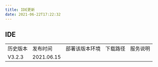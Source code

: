 ```yaml
---
title: IDE更新
date: 2021-06-22T17:22:32
---
```


## IDE

||||||
|---|---|---|---|---|
|历史版本|发布时间|部署该版本环境|下载路径|服务说明|
|V3.2.3|2021.06.15|||